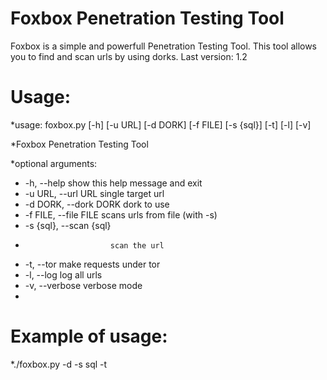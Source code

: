 # Foxbox Penetration Testing Tool

Foxbox is a simple and powerfull Penetration Testing Tool.
This tool allows you to find and scan urls by using dorks.
Last version: 1.2

# Usage:

*usage: foxbox.py [-h] [-u URL] [-d DORK] [-f FILE] [-s {sql}] [-t] [-l] [-v]

*Foxbox Penetration Testing Tool

*optional arguments:
*  -h, --help            show this help message and exit
*  -u URL, --url URL     single target url
*  -d DORK, --dork DORK  dork to use
*  -f FILE, --file FILE  scans urls from file (with -s)
*  -s {sql}, --scan {sql}
*                        scan the url
*  -t, --tor             make requests under tor
*  -l, --log             log all urls
*  -v, --verbose         verbose mode
*


# Example of usage:

*./foxbox.py -d <your dork> -s sql -t

